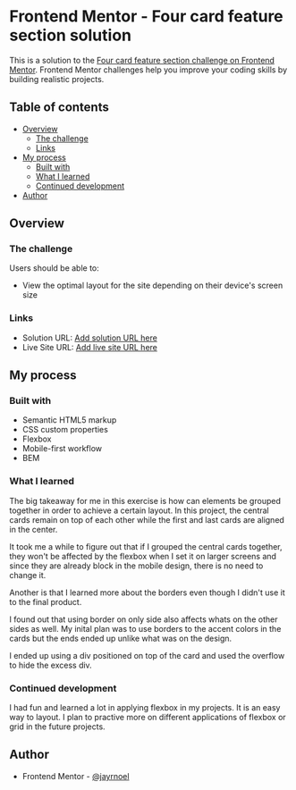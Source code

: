 # Frontend Mentor - Four card feature section solution

This is a solution to the [Four card feature section challenge on Frontend Mentor](https://www.frontendmentor.io/challenges/four-card-feature-section-weK1eFYK). Frontend Mentor challenges help you improve your coding skills by building realistic projects.

## Table of contents

- [Overview](#overview)
  - [The challenge](#the-challenge)
  - [Links](#links)
- [My process](#my-process)
  - [Built with](#built-with)
  - [What I learned](#what-i-learned)
  - [Continued development](#continued-development)
- [Author](#author)

## Overview

### The challenge

Users should be able to:

- View the optimal layout for the site depending on their device's screen size

### Links

- Solution URL: [Add solution URL here](https://your-solution-url.com)
- Live Site URL: [Add live site URL here](https://your-live-site-url.com)

## My process

### Built with

- Semantic HTML5 markup
- CSS custom properties
- Flexbox
- Mobile-first workflow
- BEM

### What I learned

The big takeaway for me in this exercise is how can elements be grouped together in order to achieve a certain layout. In this project, the central cards remain on top of each other while the first and last cards are aligned in the center.

It took me a while to figure out that if I grouped the central cards together, they won't be affected by the flexbox when I set it on larger screens and since they are already block in the mobile design, there is no need to change it.

Another is that I learned more about the borders even though I didn't use it to the final product.

I found out that using border on only side also affects whats on the other sides as well. My inital plan was to use borders to the accent colors in the cards but the ends ended up unlike what was on the design.

I ended up using a div positioned on top of the card and used the overflow to hide the excess div.

### Continued development

I had fun and learned a lot in applying flexbox in my projects. It is an easy way to layout. I plan to practive more on different applications of flexbox or grid in the future projects.

## Author

- Frontend Mentor - [@jayrnoel](https://www.frontendmentor.io/profile/jayrnoel)
